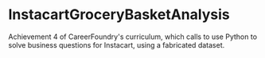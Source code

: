 # InstacartGroceryBasketAnalysis
Achievement 4 of CareerFoundry's curriculum, which calls to use Python to solve business questions for Instacart, using a fabricated dataset.
